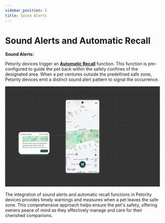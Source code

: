 ```yaml
---
sidebar_position: 2
title: Sound Alerts
---
```


# Sound Alerts and Automatic Recall

**Sound Alerts:**

Petority devices trigger an **[Automatic Recall](/docs/petority/devices/light-sound)** function. This function is pre-configured to guide the pet back within the safety confines of the designated area. When a pet ventures outside the predefined safe zone, Petority devices emit a distinct sound alert pattern to signal the occurrence.

![fence](/img/get-to-know/Instant-Fence-Alerts.jpg)

The integration of sound alerts and automatic recall functions in Petority devices provides timely warnings and measures when a pet leaves the safe zone. This comprehensive approach helps ensure the pet's safety, offering owners peace of mind as they effectively manage and care for their cherished companions.
